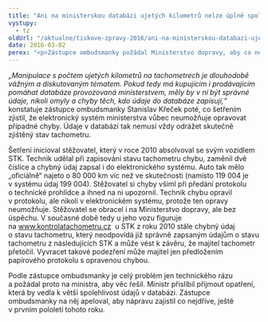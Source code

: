 ```yaml
---
title: "Ani na ministerskou databázi ujetých kilometrů nelze úplně spoléhat"
vystupy:
  - tz
oldUrl: "/aktualne/tiskove-zpravy-2016/ani-na-ministerskou-databazi-ujetych-kilometru-nelze-uplne-spolehat"
date: 2016-03-02
perex: "<p>Zástupce ombudsmanky požádal Ministerstvo dopravy, aby co nejdříve zajistilo spolehlivost údajů v databázi www.kontrolatachometru.cz a umožnilo opravovat prokazatelně chybné informace nebo je alespoň označovat jako chybné.</p>"
---
```


<!-- imported from the old website -->

<p><i>„Manipulace s počtem ujetých kilometrů na tachometrech je dlouhodobě vážným a diskutovaným tématem. Pokud tedy má kupujícím i prodávajícím pomáhat databáze provozovaná ministerstvem, měly by v ní být správné údaje, nikoli omyly a chyby těch, kdo údaje do databáze zapisují,“</i> konstatuje zástupce ombudsmanky Stanislav Křeček poté, co šetřením zjistil, že elektronický systém ministerstva vůbec neumožňuje opravovat případné chyby. Údaje v databázi tak nemusí vždy odrážet skutečně zjištěný stav tachometru.</p> <p>Šetření inicioval stěžovatel, který v roce 2010 absolvoval se svým vozidlem STK. Technik udělal při zapisování stavu tachometru chybu, zaměnil dvě číslice a chybný údaj zapsal i do elektronického systému. Auto tak mělo „oficiálně“ najeto o 80 000 km víc než ve skutečnosti (namísto 119 004 je v systému údaj 199 004). Stěžovatel si chyby všiml při předání protokolu o technické prohlídce a ihned na ni upozornil. Technik chybu opravil v protokolu, ale nikoli v elektronickém systému, protože ten opravy neumožňuje. Stěžovatel se obracel i na Ministerstvo dopravy, ale bez úspěchu. V současné době tedy u jeho vozu figuruje na <a title="Otevření do nového okna" href="http://www.kontrolatachometru.cz/" target="_blank">www.kontrolatachometru.cz</a>  u STK z roku 2010 stále chybný údaj o stavu tachometru, který neodpovídá již správně zapsaným údajům o stavu tachometru z následujících STK a může vést k závěru, že majitel tachometr přetočil. Vyvracet takové podezření může majitel jen předložením papírového protokolu s opravenou chybou.</p><p> Podle zástupce ombudsmanky je celý problém jen technického rázu a požádal proto na ministra, aby věc řešil. Ministr přislíbil přijmout opatření, která by vedla k větší spolehlivost údajů v databázi. Zástupce ombudsmanky na něj apeloval, aby nápravu zajistil co nejdříve, ještě v prvním pololetí tohoto roku.</p>
